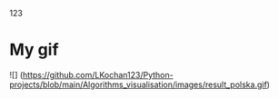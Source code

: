 123
# My gif 
![] (https://github.com/LKochan123/Python-projects/blob/main/Algorithms_visualisation/images/result_polska.gif)
